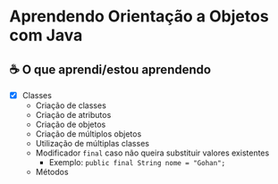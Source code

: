 # Aprendendo Orientação a Objetos com Java

## ☕ O que aprendi/estou aprendendo

- [x] Classes
    - Criação de classes
    - Criação de atributos
    - Criação de objetos
    - Criação de múltiplos objetos
    - Utilização de múltiplas classes
    - Modificador `final` caso não queira substituir valores existentes
      - Exemplo: `public final String nome = "Gohan";`
    - Métodos
